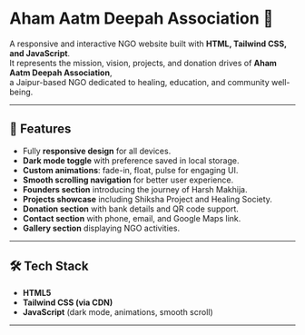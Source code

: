 # Aham Aatm Deepah Association 🌟  

A responsive and interactive NGO website built with **HTML, Tailwind CSS, and JavaScript**.  
It represents the mission, vision, projects, and donation drives of **Aham Aatm Deepah Association**,  
a Jaipur-based NGO dedicated to healing, education, and community well-being.  

---

## 🚀 Features  
- Fully **responsive design** for all devices.  
- **Dark mode toggle** with preference saved in local storage.  
- **Custom animations**: fade-in, float, pulse for engaging UI.  
- **Smooth scrolling navigation** for better user experience.  
- **Founders section** introducing the journey of Harsh Makhija.  
- **Projects showcase** including Shiksha Project and Healing Society.  
- **Donation section** with bank details and QR code support.  
- **Contact section** with phone, email, and Google Maps link.  
- **Gallery section** displaying NGO activities.  

---

## 🛠️ Tech Stack  
- **HTML5**  
- **Tailwind CSS (via CDN)**  
- **JavaScript** (dark mode, animations, smooth scroll)  

---

